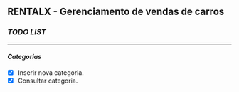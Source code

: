 ## RENTALX - Gerenciamento de vendas de carros

### *TODO LIST*

---

#### _Categorias_

- [x] Inserir nova categoria.
- [x] Consultar categoria.